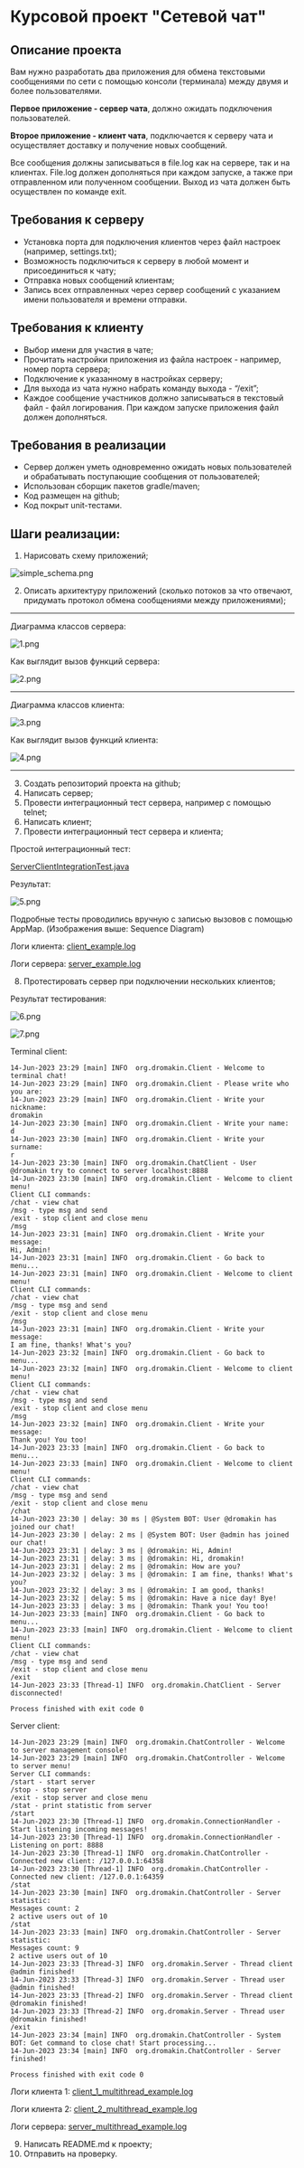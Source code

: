 # Курсовой проект "Сетевой чат"

## Описание проекта

Вам нужно разработать два приложения для обмена текстовыми сообщениями по сети с помощью консоли (терминала) между двумя и более пользователями.

**Первое приложение - сервер чата**, должно ожидать подключения пользователей.

**Второе приложение - клиент чата**, подключается к серверу чата и осуществляет доставку и получение новых сообщений.

Все сообщения должны записываться в file.log как на сервере, так и на клиентах. File.log должен дополняться при каждом запуске, а также при отправленном или полученном сообщении. Выход из чата должен быть осуществлен по команде exit.

## Требования к серверу

- Установка порта для подключения клиентов через файл настроек (например, settings.txt);
- Возможность подключиться к серверу в любой момент и присоединиться к чату;
- Отправка новых сообщений клиентам;
- Запись всех отправленных через сервер сообщений с указанием имени пользователя и времени отправки.

## Требования к клиенту

- Выбор имени для участия в чате;
- Прочитать настройки приложения из файла настроек - например, номер порта сервера;
- Подключение к указанному в настройках серверу;
- Для выхода из чата нужно набрать команду выхода - “/exit”;
- Каждое сообщение участников должно записываться в текстовый файл - файл логирования. При каждом запуске приложения файл должен дополняться.

## Требования в реализации

- Сервер должен уметь одновременно ожидать новых пользователей и обрабатывать поступающие сообщения от пользователей;
- Использован сборщик пакетов gradle/maven;
- Код размещен на github;
- Код покрыт unit-тестами.

## Шаги реализации:

1. Нарисовать схему приложений;

![simple_schema.png](docs%2Fsimple_schema.png)

2. Описать архитектуру приложений (сколько потоков за что отвечают, придумать протокол обмена сообщениями между приложениями);

---

Диаграмма классов сервера:

![1.png](docs%2F1.png)

Как выглядит вызов функций сервера:

![2.png](docs%2F2.png)

---

Диаграмма классов клиента:

![3.png](docs%2F3.png)

Как выглядит вызов функций клиента:

![4.png](docs%2F4.png)

---

3. Создать репозиторий проекта на github;
4. Написать сервер;
5. Провести интеграционный тест сервера, например с помощью telnet;
6. Написать клиент;
7. Провести интеграционный тест сервера и клиента;

Простой интеграционный тест:

[ServerClientIntegrationTest.java](server%2Fsrc%2Ftest%2Fjava%2Forg%2Fdromakin%2FServerClientIntegrationTest.java)

Результат:

![5.png](docs%2F5.png)

Подробные тесты проводились вручную с записью вызовов с помощью AppMap. (Изображения выше: Sequence Diagram)

Логи клиента:
[client_example.log](logs%2Fclient_example.log)

Логи сервера:
[server_example.log](logs%2Fserver_example.log)

8. Протестировать сервер при подключении нескольких клиентов;

Результат тестирования:

![6.png](docs%2F6.png)

![7.png](docs%2F7.png)

Terminal client:
```shell
14-Jun-2023 23:29 [main] INFO  org.dromakin.Client - Welcome to terminal chat!
14-Jun-2023 23:29 [main] INFO  org.dromakin.Client - Please write who you are:
14-Jun-2023 23:29 [main] INFO  org.dromakin.Client - Write your nickname:
dromakin
14-Jun-2023 23:30 [main] INFO  org.dromakin.Client - Write your name:
d
14-Jun-2023 23:30 [main] INFO  org.dromakin.Client - Write your surname:
r
14-Jun-2023 23:30 [main] INFO  org.dromakin.ChatClient - User @dromakin try to connect to server localhost:8888
14-Jun-2023 23:30 [main] INFO  org.dromakin.Client - Welcome to client menu!
Client CLI commands:
/chat - view chat
/msg - type msg and send
/exit - stop client and close menu
/msg
14-Jun-2023 23:31 [main] INFO  org.dromakin.Client - Write your message:
Hi, Admin!
14-Jun-2023 23:31 [main] INFO  org.dromakin.Client - Go back to menu...
14-Jun-2023 23:31 [main] INFO  org.dromakin.Client - Welcome to client menu!
Client CLI commands:
/chat - view chat
/msg - type msg and send
/exit - stop client and close menu
/msg
14-Jun-2023 23:31 [main] INFO  org.dromakin.Client - Write your message:
I am fine, thanks! What's you?
14-Jun-2023 23:32 [main] INFO  org.dromakin.Client - Go back to menu...
14-Jun-2023 23:32 [main] INFO  org.dromakin.Client - Welcome to client menu!
Client CLI commands:
/chat - view chat
/msg - type msg and send
/exit - stop client and close menu
/msg
14-Jun-2023 23:32 [main] INFO  org.dromakin.Client - Write your message:
Thank you! You too!
14-Jun-2023 23:33 [main] INFO  org.dromakin.Client - Go back to menu...
14-Jun-2023 23:33 [main] INFO  org.dromakin.Client - Welcome to client menu!
Client CLI commands:
/chat - view chat
/msg - type msg and send
/exit - stop client and close menu
/chat
14-Jun-2023 23:30 | delay: 30 ms | @System BOT: User @dromakin has joined our chat!
14-Jun-2023 23:30 | delay: 2 ms | @System BOT: User @admin has joined our chat!
14-Jun-2023 23:31 | delay: 3 ms | @dromakin: Hi, Admin!
14-Jun-2023 23:31 | delay: 3 ms | @dromakin: Hi, dromakin!
14-Jun-2023 23:31 | delay: 2 ms | @dromakin: How are you?
14-Jun-2023 23:32 | delay: 3 ms | @dromakin: I am fine, thanks! What's you?
14-Jun-2023 23:32 | delay: 3 ms | @dromakin: I am good, thanks!
14-Jun-2023 23:32 | delay: 5 ms | @dromakin: Have a nice day! Bye!
14-Jun-2023 23:33 | delay: 3 ms | @dromakin: Thank you! You too!
14-Jun-2023 23:33 [main] INFO  org.dromakin.Client - Go back to menu...
14-Jun-2023 23:33 [main] INFO  org.dromakin.Client - Welcome to client menu!
Client CLI commands:
/chat - view chat
/msg - type msg and send
/exit - stop client and close menu
/exit
14-Jun-2023 23:33 [Thread-1] INFO  org.dromakin.ChatClient - Server disconnected!

Process finished with exit code 0
```

Server client:
```shell
14-Jun-2023 23:29 [main] INFO  org.dromakin.ChatController - Welcome to server management console!
14-Jun-2023 23:29 [main] INFO  org.dromakin.ChatController - Welcome to server menu!
Server CLI commands:
/start - start server
/stop - stop server
/exit - stop server and close menu
/stat - print statistic from server
/start
14-Jun-2023 23:30 [Thread-1] INFO  org.dromakin.ConnectionHandler - Start listening incoming messages!
14-Jun-2023 23:30 [Thread-1] INFO  org.dromakin.ConnectionHandler - Listening on port: 8888
14-Jun-2023 23:30 [Thread-1] INFO  org.dromakin.ChatController - Connected new client: /127.0.0.1:64358
14-Jun-2023 23:30 [Thread-1] INFO  org.dromakin.ChatController - Connected new client: /127.0.0.1:64359
/stat
14-Jun-2023 23:30 [main] INFO  org.dromakin.ChatController - Server statistic:
Messages count: 2
2 active users out of 10
/stat
14-Jun-2023 23:33 [main] INFO  org.dromakin.ChatController - Server statistic:
Messages count: 9
2 active users out of 10
14-Jun-2023 23:33 [Thread-3] INFO  org.dromakin.Server - Thread client @admin finished!
14-Jun-2023 23:33 [Thread-3] INFO  org.dromakin.Server - Thread user @admin finished!
14-Jun-2023 23:33 [Thread-2] INFO  org.dromakin.Server - Thread client @dromakin finished!
14-Jun-2023 23:33 [Thread-2] INFO  org.dromakin.Server - Thread user @dromakin finished!
/exit
14-Jun-2023 23:34 [main] INFO  org.dromakin.ChatController - System BOT: Get command to close chat! Start processing...
14-Jun-2023 23:34 [main] INFO  org.dromakin.ChatController - Server finished!

Process finished with exit code 0
```

Логи клиента 1:
[client_1_multithread_example.log](logs%2Fclient_1_multithread_example.log)

Логи клиента 2:
[client_2_multithread_example.log](logs%2Fclient_2_multithread_example.log)

Логи сервера:
[server_multithread_example.log](logs%2Fserver_multithread_example.log)


9. Написать README.md к проекту;
10. Отправить на проверку.

